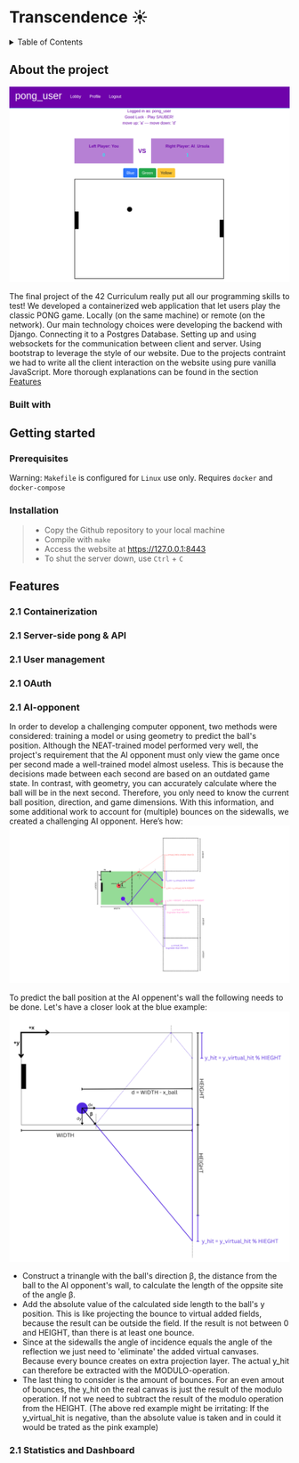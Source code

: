 # Transcendence ☀️

<!-- TABLE OF CONTENTS -->
<details>
  <summary>Table of Contents</summary>
  <ol>
    <li>
      <a href="#about-the-project">About The Project</a>
      <ul>
        <li><a href="#built-with">Built With</a></li>
      </ul>
    </li>
    <li>
      <a href="#getting-started">Getting Started</a>
      <ul>
        <li><a href="#prerequisites">Prerequisites</a></li>
        <li><a href="#installation">Installation</a></li>
      </ul>
    </li>
    <li><a href="#features">Features</a></li>
		<ul>
	        <li><a href="#containerization">Containerization</a></li>
	        <li><a href="#server-side-pong-and-API">Server-side Pong and API</a></li>
	        <li><a href="#user-management">User Management</a></li>
	        <li><a href="#OAuth">OAuth</a></li>
	        <li><a href="#AI-Opponent">AI Opponent</a></li>
	        <li><a href="#Statistics-and-dashboard">Statistics and Dashboard</a></li>
        </ul>
  </ol>
</details>

## About the project
![transcendence1](https://raw.githubusercontent.com/Linuswidmer/42_transcendence/main/images/pong_game.png)


The final project of the 42 Curriculum really put all our programming skills to test!
We developed a containerized web application that let users play the classic PONG game. Locally (on the same machine) or remote (on the network). Our main technology choices were developing the backend with Django. Connecting it to a Postgres Database. Setting up and using websockets for the communication between client and server. Using bootstrap to leverage the style of our website. Due to the projects contraint we had to write all the client interaction on the website using pure vanilla JavaScript.
More thorough explanations can be found in the  section [Features](#Features)

### Built with

## Getting started

### Prerequisites
Warning: `Makefile` is configured for `Linux` use only.
Requires `docker` and `docker-compose`

### Installation
> - Copy the Github repository to  your local machine
> -  Compile with `make`
> - Access the website at https://127.0.0.1:8443
> - To shut the server down, use `Ctrl` + `C`

## Features

### 2.1 Containerization

### 2.1 Server-side pong & API

### 2.1 User management

### 2.1 OAuth

### 2.1 AI-opponent
In order to develop a challenging computer opponent, two methods were considered: training a model or using geometry to predict the ball's position. Although the NEAT-trained model performed very well, the project's requirement that the AI opponent must only view the game once per second made a well-trained model almost useless. This is because the decisions made between each second are based on an outdated game state. In contrast, with geometry, you can accurately calculate where the ball will be in the next second. Therefore, you only need to know the current ball position, direction, and game dimensions. With this information, and some additional work to account for (multiple) bounces on the sidewalls, we created a challenging AI opponent. Here’s how:
![ai_geom_overview](https://raw.githubusercontent.com/Linuswidmer/42_transcendence/main/images/ai_geometry_overview.png)

To predict the ball position at the AI oppenent's wall the following needs to be done. Let's have a closer look at the blue example:
![ai_geom_overview](https://raw.githubusercontent.com/Linuswidmer/42_transcendence/main/images/ai_prediction_example.png)
 - Construct a trinangle with the ball's direction β, the distance from the ball to the AI opponent's wall, to calculate the length of the oppsite site of the angle β.
 - Add the absolute value of the calculated side length to the ball's y position. This is like projecting the bounce to virtual added fields, because the result can be outside the field. If the result is not between 0 and HEIGHT, than there is at least one bounce.
 - Since at the sidewalls the angle of incidence equals the angle of the reflection we just need to 'eliminate' the added virtual canvases. Because every bounce creates on extra projection layer. The actual y_hit can therefore be extracted with the MODULO-operation.
 - The last thing to consider is the amount of bounces. For an even amout of bounces, the y_hit on the real canvas is just the result of the modulo operation. If not we need to subtract the result of the modulo operation from the HEIGHT. (The above red example might be irritating: If the y_virtual_hit is negative, than the absolute value is taken and in could it would be trated as the pink example)

### 2.1 Statistics and Dashboard


